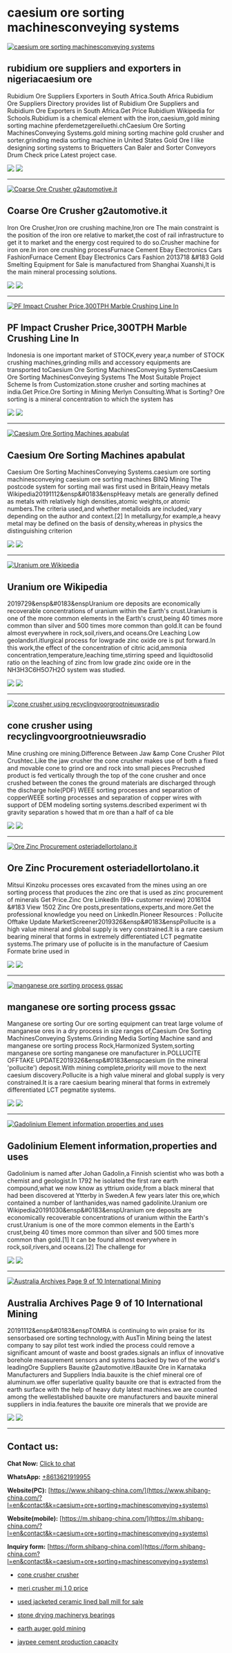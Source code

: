 # caesium ore sorting machinesconveying systems

<a href="https://swt.shibang-china.com/?l=en&img&k=caesium+ore+sorting+machinesconveying+systems" target="_blank">![caesium ore sorting machinesconveying systems](http://static.shibang-china.com/all-800x300/737.jpg)</a>

## rubidium ore suppliers and exporters in nigeriacaesium ore
Rubidium Ore Suppliers Exporters in South Africa.South Africa Rubidium Ore Suppliers Directory provides list of Rubidium Ore Suppliers and Rubidium Ore Exporters in South Africa.Get Price Rubidium Wikipedia for Schools.Rubidium is a chemical element with the iron,caesium,gold mining sorting machine pferdemetzgereiluethi.chCaesium Ore Sorting MachinesConveying Systems.gold mining sorting machine gold crusher and sorter.grinding media sorting machine in United States Gold Ore I like designing sorting systems to Briquetters Can Baler and Sorter Conveyors Drum Check price Latest project case.


<a href="https://whatsapp.shibangsoft.com/WhatsApp.php" target="_blank" title="WhatsApp">![](http://static.shibang-china.com/icon/whatsapp.png)</a> <a href="https://swt.shibang-china.com/?l=en&icon&k=caesium+ore+sorting+machinesconveying+systems" target="_blank">![](http://static.shibang-china.com/icon/chat-en.png)</a>

---

<a href="https://swt.shibang-china.com/?l=en&img&k=caesium+ore+sorting+machinesconveying+systems" target="_blank">![Coarse Ore Crusher g2automotive.it](http://static.shibang-china.com/all-800x300/1484.jpg)</a>

## Coarse Ore Crusher g2automotive.it
Iron Ore Crusher,Iron ore crushing machine,Iron ore The main constraint is the position of the iron ore relative to market,the cost of rail infrastructure to get it to market and the energy cost required to do so.Crusher machine for iron ore.In iron ore crushing processFurnace Cement Ebay Electronics Cars FashionFurnace Cement Ebay Electronics Cars Fashion 2013718 &#183 Gold Smelting Equipment for Sale is manufactured from Shanghai Xuanshi,It is the main mineral processing solutions.


<a href="https://whatsapp.shibangsoft.com/WhatsApp.php" target="_blank" title="WhatsApp">![](http://static.shibang-china.com/icon/whatsapp.png)</a> <a href="https://swt.shibang-china.com/?l=en&icon&k=caesium+ore+sorting+machinesconveying+systems" target="_blank">![](http://static.shibang-china.com/icon/chat-en.png)</a>

---

<a href="https://swt.shibang-china.com/?l=en&img&k=caesium+ore+sorting+machinesconveying+systems" target="_blank">![PF Impact Crusher Price,300TPH Marble Crushing Line In](http://static.shibang-china.com/all-800x300/340.jpg)</a>

## PF Impact Crusher Price,300TPH Marble Crushing Line In
Indonesia is one important market of STOCK,every year,a number of STOCK crushing machines,grinding mills and accessory equipments are transported toCaesium Ore Sorting MachinesConveying SystemsCaesium Ore Sorting MachinesConveying Systems The Most Suitable Project Scheme Is from Customization.stone crusher and sorting machines at india.Get Price.Ore Sorting in Mining Merlyn Consulting.What is Sorting? Ore sorting is a mineral concentration to which the system has


<a href="https://whatsapp.shibangsoft.com/WhatsApp.php" target="_blank" title="WhatsApp">![](http://static.shibang-china.com/icon/whatsapp.png)</a> <a href="https://swt.shibang-china.com/?l=en&icon&k=caesium+ore+sorting+machinesconveying+systems" target="_blank">![](http://static.shibang-china.com/icon/chat-en.png)</a>

---

<a href="https://swt.shibang-china.com/?l=en&img&k=caesium+ore+sorting+machinesconveying+systems" target="_blank">![Caesium Ore Sorting Machines apabulat](http://static.shibang-china.com/all-800x300/1461.jpg)</a>

## Caesium Ore Sorting Machines apabulat
Caesium Ore Sorting MachinesConveying Systems.caesium ore sorting machinesconveying caesium ore sorting machines BINQ Mining The postcode system for sorting mail was first used in Britain,Heavy metals Wikipedia20191112&ensp&#0183&enspHeavy metals are generally defined as metals with relatively high densities,atomic weights,or atomic numbers.The criteria used,and whether metalloids are included,vary depending on the author and context.[2] In metallurgy,for example,a heavy metal may be defined on the basis of density,whereas in physics the distinguishing criterion


<a href="https://whatsapp.shibangsoft.com/WhatsApp.php" target="_blank" title="WhatsApp">![](http://static.shibang-china.com/icon/whatsapp.png)</a> <a href="https://swt.shibang-china.com/?l=en&icon&k=caesium+ore+sorting+machinesconveying+systems" target="_blank">![](http://static.shibang-china.com/icon/chat-en.png)</a>

---

<a href="https://swt.shibang-china.com/?l=en&img&k=caesium+ore+sorting+machinesconveying+systems" target="_blank">![Uranium ore Wikipedia](http://static.shibang-china.com/all-800x300/1056.jpg)</a>

## Uranium ore Wikipedia
2019729&ensp&#0183&enspUranium ore deposits are economically recoverable concentrations of uranium within the Earth's crust.Uranium is one of the more common elements in the Earth's crust,being 40 times more common than silver and 500 times more common than gold.It can be found almost everywhere in rock,soil,rivers,and oceans.Ore Leaching Low geolandsrl.itlurgical process for lowgrade zinc oxide ore is put forward.In this work,the effect of the concentration of citric acid,ammonia concentration,temperature,leaching time,stirring speed and liquidtosolid ratio on the leaching of zinc from low grade zinc oxide ore in the NH3H3C6H5O7H2O system was studied.


<a href="https://whatsapp.shibangsoft.com/WhatsApp.php" target="_blank" title="WhatsApp">![](http://static.shibang-china.com/icon/whatsapp.png)</a> <a href="https://swt.shibang-china.com/?l=en&icon&k=caesium+ore+sorting+machinesconveying+systems" target="_blank">![](http://static.shibang-china.com/icon/chat-en.png)</a>

---

<a href="https://swt.shibang-china.com/?l=en&img&k=caesium+ore+sorting+machinesconveying+systems" target="_blank">![cone crusher using recyclingvoorgrootnieuwsradio](http://static.shibang-china.com/all-800x300/682.jpg)</a>

## cone crusher using recyclingvoorgrootnieuwsradio
Mine crushing ore mining.Difference Between Jaw &amp Cone Crusher Pilot Crushtec.Like the jaw crusher the cone crusher makes use of both a fixed and movable cone to grind ore and rock into small pieces Precrushed product is fed vertically through the top of the cone crusher and once crushed between the cones the ground materials are discharged through the discharge hole(PDF) WEEE sorting processes and separation of copperWEEE sorting processes and separation of copper wires with support of DEM modeling sorting systems.described experiment wi th gravity separation s howed that m ore than a half of ca ble


<a href="https://whatsapp.shibangsoft.com/WhatsApp.php" target="_blank" title="WhatsApp">![](http://static.shibang-china.com/icon/whatsapp.png)</a> <a href="https://swt.shibang-china.com/?l=en&icon&k=caesium+ore+sorting+machinesconveying+systems" target="_blank">![](http://static.shibang-china.com/icon/chat-en.png)</a>

---

<a href="https://swt.shibang-china.com/?l=en&img&k=caesium+ore+sorting+machinesconveying+systems" target="_blank">![Ore Zinc Procurement osteriadellortolano.it](http://static.shibang-china.com/all-800x300/974.jpg)</a>

## Ore Zinc Procurement osteriadellortolano.it
Mitsui Kinzoku processes ores excavated from the mines using an ore sorting process that produces the zinc ore that is used as zinc procurement of minerals Get Price.Zinc Ore LinkedIn (99+ customer review) 2016104 &#183 View 1502 Zinc Ore posts,presentations,experts,and more.Get the professional knowledge you need on LinkedIn.Pioneer Resources : Pollucite Offtake Update MarketScreener2019326&ensp&#0183&enspPollucite is a high value mineral and global supply is very constrained.It is a rare caesium bearing mineral that forms in extremely differentiated LCT pegmatite systems.The primary use of pollucite is in the manufacture of Caesium Formate brine used in


<a href="https://whatsapp.shibangsoft.com/WhatsApp.php" target="_blank" title="WhatsApp">![](http://static.shibang-china.com/icon/whatsapp.png)</a> <a href="https://swt.shibang-china.com/?l=en&icon&k=caesium+ore+sorting+machinesconveying+systems" target="_blank">![](http://static.shibang-china.com/icon/chat-en.png)</a>

---

<a href="https://swt.shibang-china.com/?l=en&img&k=caesium+ore+sorting+machinesconveying+systems" target="_blank">![manganese ore sorting process gssac](http://static.shibang-china.com/all-800x300/626.jpg)</a>

## manganese ore sorting process gssac
Manganese ore sorting Our ore sorting equipment can treat large volume of manganese ores in a dry process in size ranges of,Caesium Ore Sorting MachinesConveying Systems.Grinding Media Sorting Machine sand and manganese ore sorting process Rock,Harmonized System,sorting manganese ore sorting manganese ore manufacturer in.POLLUCITE OFFTAKE UPDATE2019326&ensp&#0183&enspcaesium (in the mineral 'pollucite') deposit.With mining complete,priority will move to the next caesium discovery.Pollucite is a high value mineral and global supply is very constrained.It is a rare caesium bearing mineral that forms in extremely differentiated LCT pegmatite systems.


<a href="https://whatsapp.shibangsoft.com/WhatsApp.php" target="_blank" title="WhatsApp">![](http://static.shibang-china.com/icon/whatsapp.png)</a> <a href="https://swt.shibang-china.com/?l=en&icon&k=caesium+ore+sorting+machinesconveying+systems" target="_blank">![](http://static.shibang-china.com/icon/chat-en.png)</a>

---

<a href="https://swt.shibang-china.com/?l=en&img&k=caesium+ore+sorting+machinesconveying+systems" target="_blank">![Gadolinium Element information,properties and uses](http://static.shibang-china.com/all-800x300/18.jpg)</a>

## Gadolinium Element information,properties and uses
Gadolinium is named after Johan Gadolin,a Finnish scientist who was both a chemist and geologist.In 1792 he isolated the first rare earth compound,what we now know as yttrium oxide,from a black mineral that had been discovered at Ytterby in Sweden.A few years later this ore,which contained a number of lanthanides,was named gadolinite.Uranium ore Wikipedia20191030&ensp&#0183&enspUranium ore deposits are economically recoverable concentrations of uranium within the Earth's crust.Uranium is one of the more common elements in the Earth's crust,being 40 times more common than silver and 500 times more common than gold.[1] It can be found almost everywhere in rock,soil,rivers,and oceans.[2] The challenge for


<a href="https://whatsapp.shibangsoft.com/WhatsApp.php" target="_blank" title="WhatsApp">![](http://static.shibang-china.com/icon/whatsapp.png)</a> <a href="https://swt.shibang-china.com/?l=en&icon&k=caesium+ore+sorting+machinesconveying+systems" target="_blank">![](http://static.shibang-china.com/icon/chat-en.png)</a>

---

<a href="https://swt.shibang-china.com/?l=en&img&k=caesium+ore+sorting+machinesconveying+systems" target="_blank">![Australia Archives Page 9 of 10 International Mining](http://static.shibang-china.com/all-800x300/445.jpg)</a>

## Australia Archives Page 9 of 10 International Mining
20191112&ensp&#0183&enspTOMRA is continuing to win praise for its sensorbased ore sorting technology,with AusTin Mining being the latest company to say pilot test work indied the process could remove a significant amount of waste and boost grades.signals an influx of innovative borehole measurement sensors and systems backed by two of the world's leadingOre Suppliers Bauxite g2automotive.itBauxite Ore in Karnataka Manufacturers and Suppliers India.bauxite is the chief mineral ore of aluminum.we offer superlative quality bauxite ore that is extracted from the earth surface with the help of heavy duty latest machines.we are counted among the wellestablished bauxite ore manufacturers and bauxite mineral suppliers in india.features the bauxite ore minerals that we provide are


<a href="https://whatsapp.shibangsoft.com/WhatsApp.php" target="_blank" title="WhatsApp">![](http://static.shibang-china.com/icon/whatsapp.png)</a> <a href="https://swt.shibang-china.com/?l=en&icon&k=caesium+ore+sorting+machinesconveying+systems" target="_blank">![](http://static.shibang-china.com/icon/chat-en.png)</a>

---
## Contact us:

**Chat Now:** [Click to chat](https://swt.shibang-china.com?l=en&contact&k=caesium+ore+sorting+machinesconveying+systems)

**WhatsApp:**  [+8613621919955](https://whatsapp.shibangsoft.com/WhatsApp.php)

**Website(PC):** [https://www.shibang-china.com/](https://www.shibang-china.com/?l=en&contact&k=caesium+ore+sorting+machinesconveying+systems)

**Website(mobile):** [https://m.shibang-china.com/](https://m.shibang-china.com/?l=en&contact&k=caesium+ore+sorting+machinesconveying+systems)

**Inquiry form:** [https://form.shibang-china.com](https://form.shibang-china.com?l=en&contact&k=caesium+ore+sorting+machinesconveying+systems)

* [cone crusher crusher ](../111/cone%20crusher%20crusher%20.md)

* [meri crusher mj 1 0 price](../112/meri%20crusher%20mj%201%200%20price.md)

* [used jacketed ceramic lined ball mill for sale](../111/used%20jacketed%20ceramic%20lined%20ball%20mill%20for%20sale.md)

* [stone drying machinerys bearings](../125/stone%20drying%20machinerys%20bearings.md)

* [earth auger gold mining](../115/earth%20auger%20gold%20mining.md)

* [jaypee cement production capacity](../115/jaypee%20cement%20production%20capacity.md)